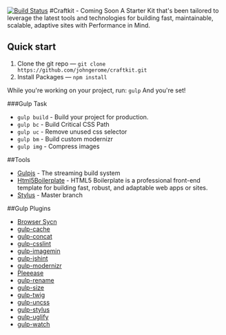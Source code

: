 [![Build Status](https://travis-ci.org/johngerome/craftkit.svg?branch=master)](https://travis-ci.org/johngerome/craftkit)
#Craftkit - Coming Soon
A Starter Kit that's been tailored to leverage the latest tools and technologies for building fast, maintainable, scalable, adaptive sites with Performance in Mind.

## Quick start
1. Clone the git repo — `git clone
   https://github.com/johngerome/craftkit.git`
2. Install Packages — `npm install`

While you're working on your project, run: `gulp` And you're set!

###Gulp Task
- `gulp build` - Build your project for production.
- `gulp bc` - Build Critical CSS Path
- `gulp uc` - Remove unused css selector
- `gulp bm` - Build custom modernizr
- `gulp img` - Compress images

##Tools
 - [Gulpjs](http://gulpjs.com/) - The streaming build system
 - [Html5Boilerplate](https://github.com/h5bp/html5-boilerplate) - HTML5 Boilerplate is a professional front-end template for building fast, robust, and adaptable web apps or sites.
 - [Stylus](http://learnboost.github.io/stylus/) - Master branch


##Gulp Plugins
- [Browser Sycn](http://www.browsersync.io/)
- [gulp-cache](https://github.com/jgable/gulp-cache)
- [gulp-concat](https://github.com/wearefractal/gulp-concat)
- [gulp-csslint](https://github.com/lazd/gulp-csslint)
- [gulp-imagemin](https://github.com/sindresorhus/gulp-imagemin)
- [gulp-jshint](https://github.com/sindresorhus/jshint-stylish)
- [gulp-modernizr](https://github.com/doctyper/gulp-modernizr)
- [Pleeease](http://pleeease.io/workflow/)
- [gulp-rename](https://github.com/hparra/gulp-rename)
- [gulp-size](https://github.com/sindresorhus/gulp-size)
- [gulp-twig](https://github.com/zimmen/gulp-twig)
- [gulp-uncss](https://github.com/addyosmani/gulp-uncss-task)
- [gulp-stylus](https://github.com/stevelacy/gulp-stylus)
- [gulp-uglify](https://github.com/terinjokes/gulp-uglify)
- [gulp-watch](https://github.com/floatdrop/gulp-watch)
